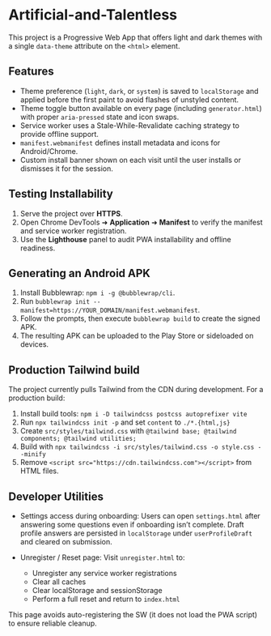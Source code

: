 # Artificial-and-Talentless

This project is a Progressive Web App that offers light and dark themes with a single `data-theme` attribute on the `<html>` element.

## Features
- Theme preference (`light`, `dark`, or `system`) is saved to `localStorage` and applied before the first paint to avoid flashes of unstyled content.
- Theme toggle button available on every page (including `generator.html`) with proper `aria-pressed` state and icon swaps.
- Service worker uses a Stale-While-Revalidate caching strategy to provide offline support.
- `manifest.webmanifest` defines install metadata and icons for Android/Chrome.
- Custom install banner shown on each visit until the user installs or dismisses it for the session.

## Testing Installability
1. Serve the project over **HTTPS**.
2. Open Chrome DevTools ➜ **Application** ➜ **Manifest** to verify the manifest and service worker registration.
3. Use the **Lighthouse** panel to audit PWA installability and offline readiness.

## Generating an Android APK
1. Install Bubblewrap: `npm i -g @bubblewrap/cli`.
2. Run `bubblewrap init --manifest=https://YOUR_DOMAIN/manifest.webmanifest`.
3. Follow the prompts, then execute `bubblewrap build` to create the signed APK.
4. The resulting APK can be uploaded to the Play Store or sideloaded on devices.

## Production Tailwind build
The project currently pulls Tailwind from the CDN during development. For a production build:

1. Install build tools: `npm i -D tailwindcss postcss autoprefixer vite`
2. Run `npx tailwindcss init -p` and set `content` to `./*.{html,js}`
3. Create `src/styles/tailwind.css` with `@tailwind base; @tailwind components; @tailwind utilities;`
4. Build with `npx tailwindcss -i src/styles/tailwind.css -o style.css --minify`
5. Remove `<script src="https://cdn.tailwindcss.com"></script>` from HTML files.

## Developer Utilities

- Settings access during onboarding: Users can open `settings.html` after answering some questions even if onboarding isn’t complete. Draft profile answers are persisted in `localStorage` under `userProfileDraft` and cleared on submission.

- Unregister / Reset page: Visit `unregister.html` to:
  - Unregister any service worker registrations
  - Clear all caches
  - Clear localStorage and sessionStorage
  - Perform a full reset and return to `index.html`

This page avoids auto-registering the SW (it does not load the PWA script) to ensure reliable cleanup.
